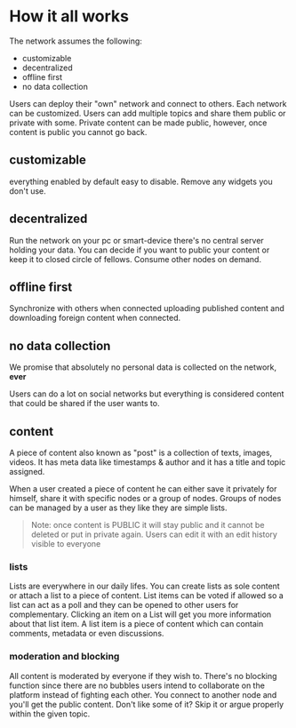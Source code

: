 # How it all works

The network assumes the following:

- customizable
- decentralized
- offline first
- no data collection

Users can deploy their "own" network and connect to others.
Each network can be customized.
Users can add multiple topics and share them public or private with some.
Private content can be made public, however, once content is public you cannot go back.

## customizable

everything enabled by default easy to disable. 
Remove any widgets you don't use. 

## decentralized

Run the network on your pc or smart-device there's no central server holding your data.
You can decide if you want to public your content or keep it to closed circle of fellows.
Consume other nodes on demand.

## offline first

Synchronize with others when connected uploading published content and downloading foreign content when connected.

## no data collection

We promise that absolutely no personal data is collected on the network, **ever**

Users can do a lot on social networks but everything is considered content that could be shared if the user wants to.

## content

A piece of content also known as "post" is a collection of texts, images, videos. It has meta data like timestamps & author and it has a title and topic assigned.

When a user created a piece of content he can either save it privately for himself, share it with specific nodes or a group of nodes. Groups of nodes can be managed by a user as they like they are simple lists.

> Note: once content is PUBLIC it will stay public and it cannot be deleted or put in private again. Users can edit it with an edit history visible to everyone

### lists

Lists are everywhere in our daily lifes. You can create lists as sole content or attach a list to a piece of content. List items can be voted if allowed so a list can act as a poll and they can be opened to other users for complementary. Clicking an item on a List will get you more information about that list item. A list item is a piece of content which can contain comments, metadata or even discussions.

### moderation and blocking

All content is moderated by everyone if they wish to. There's no blocking function since there are no bubbles users intend to collaborate on the platform instead of fighting each other.
You connect to another node and you'll get the public content.
Don't like some of it? Skip it or argue properly within the given topic.

